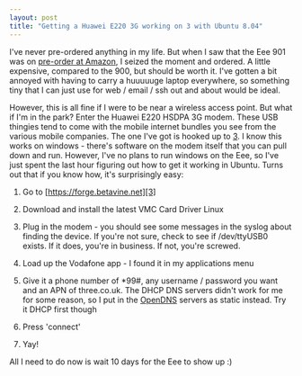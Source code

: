 ```yaml
---
layout: post
title: "Getting a Huawei E220 3G working on 3 with Ubuntu 8.04"
---
```

I've never pre-ordered anything in my life. But when I saw that the Eee 901
was on [pre-order at Amazon][1], I seized the moment and ordered. A little
expensive, compared to the 900, but should be worth it. I've gotten a bit
annoyed with having to carry a huuuuuge laptop everywhere, so something tiny
that I can just use for web / email / ssh out and about would be ideal.

However, this is all fine if I were to be near a wireless access point. But
what if I'm in the park? Enter the Huawei E220 HSDPA 3G modem. These USB
thingies tend to come with the mobile internet bundles you see from the
various mobile companies. The one I've got is hooked up to [3][2]. I know this
works on windows - there's software on the modem itself that you can pull down
and run. However, I've no plans to run windows on the Eee, so I've just spent
the last hour figuring out how to get it working in Ubuntu. Turns out that if
you know how, it's surprisingly easy:

  1. Go to [https://forge.betavine.net][3]

  2. Download and install the latest VMC Card Driver Linux

  3. Plug in the modem - you should see some messages in the syslog about
finding the device. If you're not sure, check to see if /dev/ttyUSB0 exists.
If it does, you're in business. If not, you're screwed.

  4. Load up the Vodafone app - I found it in my applications menu

  5. Give it a phone number of *99#, any username / password you want and an
APN of three.co.uk. The DHCP DNS servers didn't work for me for some reason,
so I put in the [OpenDNS][4] servers as static instead. Try it DHCP first
though

  6. Press 'connect'

  7. Yay!

All I need to do now is wait 10 days for the Eee to show up :)

   [1]: http://www.amazon.co.uk/gp/product/B001C9Z3ZU?ie=UTF8&tag=pht-21&linkCode=as2&camp=1634&creative=6738&creativeASIN=B001C9Z3ZU

   [2]: http://www.three.co.uk

   [3]: https://forge.betavine.net

   [4]: http://www.opendns.com

